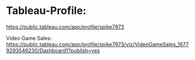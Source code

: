 # Tableau-Profile:
https://public.tableau.com/app/profile/spike7973


Video Game Sales:
https://public.tableau.com/app/profile/spike7973/viz/VideoGameSales_16779293546230/Dashboard1?publish=yes

